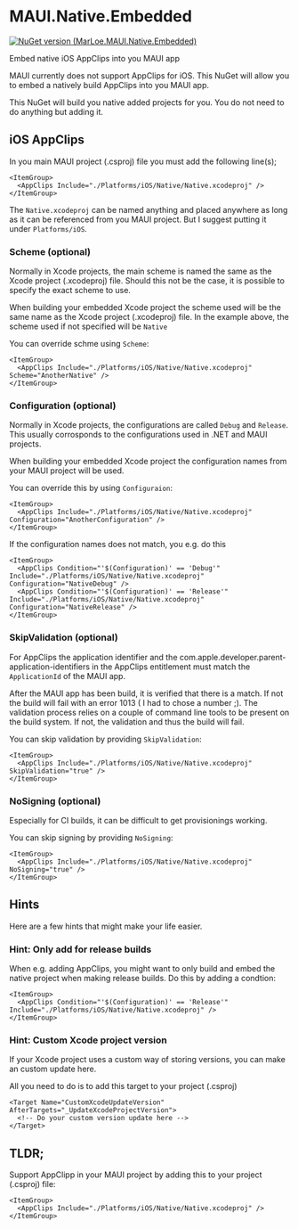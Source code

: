 # MAUI.Native.Embedded

[![NuGet version (MarLoe.MAUI.Native.Embedded)](https://img.shields.io/nuget/v/MarLoe.MAUI.Native.Embedded.svg?style=flat-square)](https://www.nuget.org/packages/MarLoe.MAUI.Native.Embedded/)

Embed native iOS AppClips into you MAUI app

MAUI currently does not support AppClips for iOS. This NuGet will allow you to embed a natively build AppClips into you MAUI app.

This NuGet will build you native added projects for you. You do not need to do anything but adding it.

## iOS AppClips
In you main MAUI project (.csproj) file you must add the following line(s);
```
<ItemGroup>
  <AppClips Include="./Platforms/iOS/Native/Native.xcodeproj" />
</ItemGroup>
```

The `Native.xcodeproj` can be named anything and placed anywhere as long as it can be referenced from you MAUI project. But I suggest putting it under `Platforms/iOS`.

### Scheme (optional)
Normally in Xcode projects, the main scheme is named the same as the Xcode project (.xcodeproj) file. Should this not be the case, it is possible to specify the exact scheme to use.

When building your embedded Xcode project the scheme used will be the same name as the Xcode project (.xcodeproj) file. In the example above, the scheme used if not specified will be `Native`

You can override schme using `Scheme`:
```
<ItemGroup>
  <AppClips Include="./Platforms/iOS/Native/Native.xcodeproj" Scheme="AnotherNative" />
</ItemGroup>
```

### Configuration (optional)
Normally in Xcode projects, the configurations are called `Debug` and `Release`. This usually corrosponds to the configurations used in .NET and MAUI projects.

When building your embedded Xcode project the configuration names from your MAUI project will be used.

You can override this by using `Configuraion`:
```
<ItemGroup>
  <AppClips Include="./Platforms/iOS/Native/Native.xcodeproj" Configuration="AnotherConfiguration" />
</ItemGroup>
```
If the configuration names does not match, you e.g. do this
```
<ItemGroup>
  <AppClips Condition="'$(Configuration)' == 'Debug'" Include="./Platforms/iOS/Native/Native.xcodeproj" Configuration="NativeDebug" />
  <AppClips Condition="'$(Configuration)' == 'Release'" Include="./Platforms/iOS/Native/Native.xcodeproj" Configuration="NativeRelease" />
</ItemGroup>
```

### SkipValidation (optional)
For AppClips the application identifier and the com.apple.developer.parent-application-identifiers in the AppClips entitlement must match the `ApplicationId` of the MAUI app.

After the MAUI app has been build, it is verified that there is a match. If not the build will fail with an error 1013 ( I had to chose a number ;).
The validation process relies on a couple of command line tools to be present on the build system. If not, the validation and thus the build will fail.

You can skip validation by providing `SkipValidation`:
```
<ItemGroup>
  <AppClips Include="./Platforms/iOS/Native/Native.xcodeproj" SkipValidation="true" />
</ItemGroup>
```

### NoSigning (optional)
Especially for CI builds, it can be difficult to get provisionings working.

You can skip signing by providing `NoSigning`:
```
<ItemGroup>
  <AppClips Include="./Platforms/iOS/Native/Native.xcodeproj" NoSigning="true" />
</ItemGroup>
```

## Hints
Here are a few hints that might make your life easier.

### Hint: Only add for release builds
When e.g. adding AppClips, you might want to only build and embed the native project when making release builds. Do this by adding a condtion:
```
<ItemGroup>
  <AppClips Condition="'$(Configuration)' == 'Release'" Include="./Platforms/iOS/Native/Native.xcodeproj" />
</ItemGroup>
```

### Hint: Custom Xcode project version
If your Xcode project uses a custom way of storing versions, you can make an custom update here.

All you need to do is to add this target to your project (.csproj)
```
<Target Name="CustomXcodeUpdateVersion" AfterTargets="_UpdateXcodeProjectVersion">
  <!-- Do your custom version update here -->
</Target>
```

## TLDR;
Support AppClipp in your MAUI project by adding this to your project (.csproj) file:
```
<ItemGroup>
  <AppClips Include="./Platforms/iOS/Native/Native.xcodeproj" />
</ItemGroup>
```
